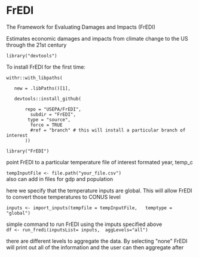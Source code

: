 # FrEDI
The Framework for Evaluating Damages and Impacts (FrEDI)

Estimates economic damages and impacts from climate change to the US through the 21st century


`library("devtools")`

To install FrEDI for the first time:

 ```
 withr::with_libpaths(  
 
    new = .libPaths()[1],  
    
    devtools::install_github(  
    
        repo = "USEPA/FrEDI",  
          subdir = "FrEDI",  
         type = "source",  
          force = TRUE  
          #ref = "branch" # this will install a particular branch of interest
        ))
```

`library("FrEDI")`

 point FrEDI to a particular temperature file of interest
 formated year, temp_c
 
`tempInputFile <- file.path("your_file.csv")`  
 also can add in files for gdp and population

 here we specify that the temperature inputs are global. This will
 allow FrEDI to convert those temperatures to CONUS level
 
`inputs <- import_inputs(tempfile = tempInputFile,  
                        temptype = "global")`

 simple command to run FrEDI using the imputs specified above  
`df <- run_fredi(inputsList= inputs, 
                aggLevels="all")`
                
 there are different levels to aggregate the data. By selecting "none"
 FrEDI will print out all of the information and the user can then aggregate after
